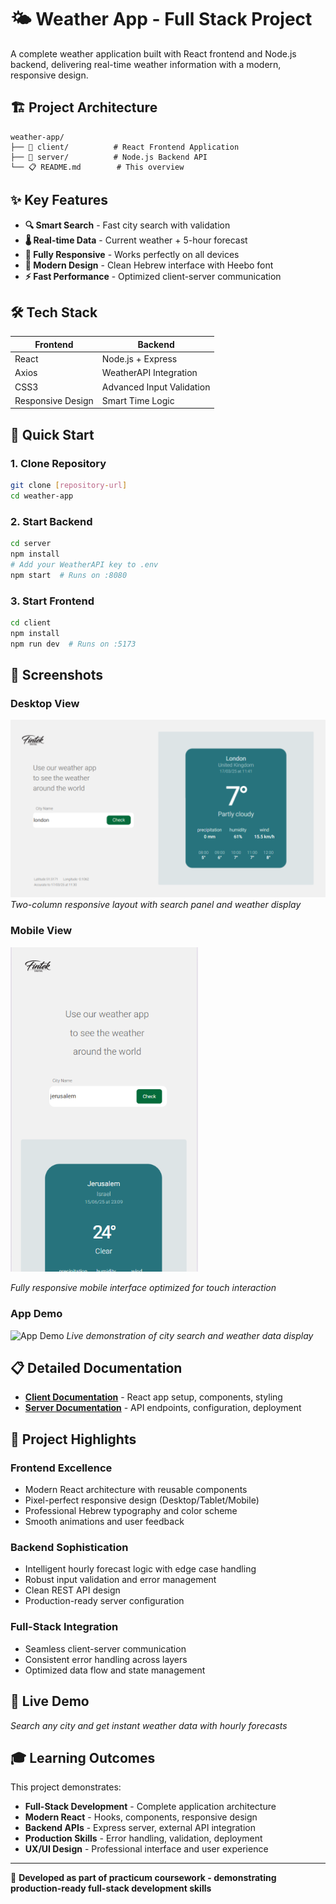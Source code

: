 # 🌤️ Weather App - Full Stack Project

A complete weather application built with React frontend and Node.js backend, delivering real-time weather information with a modern, responsive design.

## 🏗️ Project Architecture

```
weather-app/
├── 📱 client/          # React Frontend Application
├── 🚀 server/          # Node.js Backend API
└── 📋 README.md        # This overview
```

## ✨ Key Features

- **🔍 Smart Search** - Fast city search with validation
- **🌡️ Real-time Data** - Current weather + 5-hour forecast  
- **📱 Fully Responsive** - Works perfectly on all devices
- **🎨 Modern Design** - Clean Hebrew interface with Heebo font
- **⚡ Fast Performance** - Optimized client-server communication

## 🛠️ Tech Stack

| Frontend | Backend |
|----------|---------|
| React | Node.js + Express |
| Axios | WeatherAPI Integration |
| CSS3 | Advanced Input Validation |
| Responsive Design | Smart Time Logic |

## 🚀 Quick Start

### 1. Clone Repository
```bash
git clone [repository-url]
cd weather-app
```

### 2. Start Backend
```bash
cd server
npm install
# Add your WeatherAPI key to .env
npm start  # Runs on :8080
```

### 3. Start Frontend
```bash
cd client
npm install
npm run dev  # Runs on :5173
```

## 📸 Screenshots

### Desktop View
![Desktop Screenshot](./screenshots/desktop-view.png)
*Two-column responsive layout with search panel and weather display*

### Mobile View
<img src="./screenshots/mobile-view.png" alt="Mobile Screenshot" width="300">

*Fully responsive mobile interface optimized for touch interaction*

### App Demo
![App Demo](./screenshots/app-demo.gif)
*Live demonstration of city search and weather data display*

## 📋 Detailed Documentation

- **[Client Documentation](./client/README.md)** - React app setup, components, styling
- **[Server Documentation](./server/README.md)** - API endpoints, configuration, deployment

## 🎯 Project Highlights

### Frontend Excellence
- Modern React architecture with reusable components
- Pixel-perfect responsive design (Desktop/Tablet/Mobile)
- Professional Hebrew typography and color scheme
- Smooth animations and user feedback

### Backend Sophistication  
- Intelligent hourly forecast logic with edge case handling
- Robust input validation and error management
- Clean REST API design
- Production-ready server configuration

### Full-Stack Integration
- Seamless client-server communication
- Consistent error handling across layers
- Optimized data flow and state management

## 📱 Live Demo

*Search any city and get instant weather data with hourly forecasts*

## 🎓 Learning Outcomes

This project demonstrates:
- **Full-Stack Development** - Complete application architecture
- **Modern React** - Hooks, components, responsive design  
- **Backend APIs** - Express server, external API integration
- **Production Skills** - Error handling, validation, deployment
- **UX/UI Design** - Professional interface and user experience

---

💼 **Developed as part of practicum coursework - demonstrating production-ready full-stack development skills**